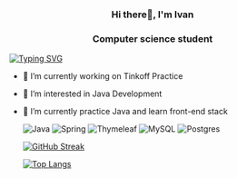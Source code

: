<h3 align="center"> Hi there👋, I'm Ivan </h3>
<h3 align="center">Computer science student</h3>

[![Typing SVG](https://readme-typing-svg.herokuapp.com?font=Fira+Code&pause=1000&random=false&width=435&lines=Trick+or+Treat)](https://git.io/typing-svg)

- 🔭 I’m currently working on Tinkoff Practice
- 👀 I’m interested in Java Development
- 🌱 I’m currently practice Java and learn front-end stack

	![Java](https://img.shields.io/badge/java-%23ED8B00.svg?style=for-the-badge&logo=openjdk&logoColor=white)
	![Spring](https://img.shields.io/badge/spring-%236DB33F.svg?style=for-the-badge&logo=spring&logoColor=white)
	![Thymeleaf](https://img.shields.io/badge/Thymeleaf-%23005C0F.svg?style=for-the-badge&logo=Thymeleaf&logoColor=white)
	![MySQL](https://img.shields.io/badge/mysql-%2300f.svg?style=for-the-badge&logo=mysql&logoColor=white)
	![Postgres](https://img.shields.io/badge/postgres-%23316192.svg?style=for-the-badge&logo=postgresql&logoColor=white)




	[![GitHub Streak](https://github-readme-streak-stats.herokuapp.com/?user=DenverCoder1)](https://git.io/streak-stats)


	[![Top Langs](https://github-readme-stats.vercel.app/api/top-langs/?username=anuraghazra)](https://github.com/anuraghazra/github-readme-stats)
